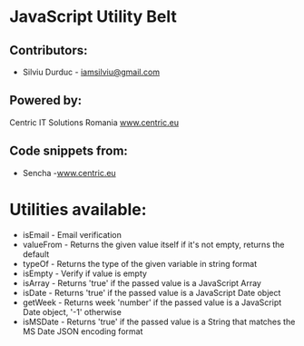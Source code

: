 JavaScript Utility Belt
=======================

## Contributors: 

* Silviu Durduc - iamsilviu@gmail.com


## Powered by:

Centric IT Solutions Romania
www.centric.eu

## Code snippets from:
* Sencha -www.centric.eu

Utilities available: 
====================

* isEmail - Email verification
* valueFrom - Returns the given value itself if it's not empty, returns the default
* typeOf - Returns the type of the given variable in string format
* isEmpty - Verify if value is empty
* isArray - Returns 'true' if the passed value is a JavaScript Array
* isDate - Returns 'true' if the passed value is a JavaScript Date object
* getWeek - Returns week 'number' if the passed value is a JavaScript Date object, '-1' otherwise
* isMSDate - Returns 'true' if the passed value is a String that matches the MS Date JSON encoding format



